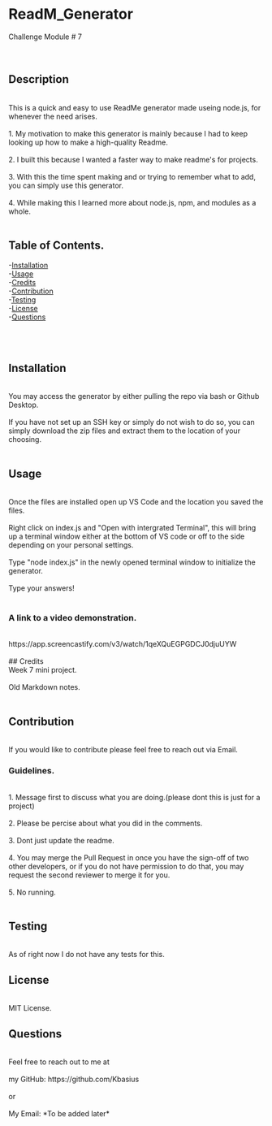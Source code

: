 # ReadM_Generator
Challenge Module # 7
<br>
<br>
<br>
## Description
<br>
This is a quick and easy to use ReadMe generator made useing node.js, for whenever the need arises.
<br>
<br>
1. My motivation to make this generator is mainly because I had to keep looking up how to make a high-quality Readme.
<br>
<br>
2. I built this because I wanted a faster way to make readme's for projects.
<br>
<br>
3. With this the time spent making and or trying to remember what to add, you can simply use this generator.
<br>
<br>
4. While making this I learned more about node.js, npm, and modules as a whole.
<br>
<br>

## Table of Contents.

-[Installation](#installation)
<br>
-[Usage](#usage)
<br>
-[Credits](#credits)
<br>
-[Contribution](#contribution)
<br>
-[Testing](#testing)
<br>
-[License](#license)
<br>
-[Questions](#questions)
<br>
<br>
<br>
<br>

## Installation
<br>
You may access the generator by either pulling the repo via bash or Github Desktop.
<br>
<br>
If you have not set up an SSH key or simply do not wish to do so, you can simply download the zip files and extract them to the location of your choosing.
<br>
<br>

## Usage
<br>
Once the files are installed open up VS Code and the location you saved the files.
<br>
<br>
Right click on index.js and "Open with intergrated Terminal", this will bring up a terminal window either at the bottom of VS code or off to the side depending on your personal settings.
<br>
<br>
Type "node index.js" in the newly opened terminal window to initialize the generator.
<br>
<br>
Type your answers!
<br>
<br>

### A link to a video demonstration.
<br>
https://app.screencastify.com/v3/watch/1qeXQuEGPGDCJ0djuUYW
<br>
<br>
## Credits
<br>
Week 7 mini project.
<br>
<br>
Old Markdown notes.
<br>
<br>

## Contribution
<br>
If you would like to contribute please feel free to reach out via Email.
<br>

### Guidelines.
<br>
1. Message first to discuss what you are doing.(please dont this is just for a project)
<br>
<br>
2. Please be percise about what you did in the comments.
<br>
<br>
3. Dont just update the readme.
<br>
<br>
4. You may merge the Pull Request in once you have the sign-off of two other developers, or if you do not have permission to do that, you may request the second reviewer to merge it for you.
<br>
<br>
5. No running.
<br>
<br>

## Testing
<br>
As of right now I do not have any tests for this.
<br>

## License
<br>
MIT License.
<br>

## Questions
<br>
Feel free to reach out to me at
<br>
<br>
my GitHub: https://github.com/Kbasius
<br>
<br>
or
<br>
<br>
My Email: *To be added later*
<br>
























































